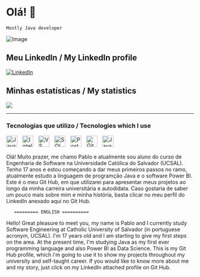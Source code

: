 # Olá! 👋

`Mostly Java developer`

![Image](https://github.com/user-attachments/assets/ef442729-718b-4fcd-ac34-539a3e8e09db)

## Meu LinkedIn / My LinkedIn profile

[![LinkedIn](https://img.shields.io/badge/LinkedIn-0077B5?style=for-the-badge&logo=linkedin&logoColor=white)](https://www.linkedin.com/in/%20pablofranca2007)

## Minhas estatísticas / My statistics

![](http://github-profile-summary-cards.vercel.app/api/cards/stats?username=pablofranca19&theme=nord_dark)

---

### Tecnologias que utilizo / Tecnologies which I use

 <img 
        align= "left"
        alt="Java"
        title="Java"
        width="30px"
        style= "padding-right: 10px;"
        src="https://cdn.jsdelivr.net/gh/devicons/devicon@latest/icons/java/java-plain.svg" />
                 
<img
        align= "left"
        alt="IntelliJ"
        title="IntelliJ"
        width="30px"
        style= "padding-right: 10px;"
    src="https://cdn.jsdelivr.net/gh/devicons/devicon@latest/icons/intellij/intellij-original.svg" />


<img 
    align= "left"
        alt="VS Code"
        title="VS Code"
        width="30px"
        style= "padding-right: 10px;"
    src="https://cdn.jsdelivr.net/gh/devicons/devicon@latest/icons/vscode/vscode-original.svg" /> 


<img 
    align= "left"
    alt="SQL Server"
    title="SQL Server"
    width="30px"
    style= "padding-right: 10px;"
    src="https://cdn.jsdelivr.net/gh/devicons/devicon@latest/icons/microsoftsqlserver/microsoftsqlserver-plain.svg" />
          


<img 
    align= "left"
    alt="PostgreSQL"
    title="PostgreSQL"
    width="30px"
    style= "padding-right: 10px;"
src="https://cdn.jsdelivr.net/gh/devicons/devicon@latest/icons/postgresql/postgresql-plain.svg" />


<img 
    align= "left"
    alt="Git"
    title="Git"
    width="30px"
    style= "padding-right: 10px;"
src="https://cdn.jsdelivr.net/gh/devicons/devicon@latest/icons/git/git-original.svg" />


<img    
    align= "left"
    alt="Javascript"
    title="Javascript"
    width="30px"
    style= "padding-right: 10px;"
src="https://cdn.jsdelivr.net/gh/devicons/devicon@latest/icons/javascript/javascript-plain.svg" />
          
          
<br>
<br>

Olá! Muito prazer, me chamo Pablo e atualmente sou aluno do curso de Engenharia de Software na Universidade Católica do Salvador (UCSAL).
Tenho 17 anos e estou começando a dar meus primeiros passos no ramo, atualmente estudo a linguagem de programção Java e o software Power BI.
Este é o meu Git Hub, em que utilizarei para apresentar meus projetos ao longo da minha carreira universitária e autodidata.
Caso gostaria de saber um pouco mais sobre mim e minha história, basta clicar no meu perfil do LinkedIn anexado aqui no Git Hub.

       ========= ENGLISH ==========
Hello! Great pleasure to meet you, my name is Pablo and I currently study Software Engineering at Catholic University of Salvador (in portuguese acronym, UCSAL).
I'm 17 years old and I am starting to give my first steps on the area. At the present time, I'm studying Java as my first ever programming language and also Power BI as Data Science.
This is my Git Hub profile, which i'm going to use it to show my projects throughout my university and self-taught career.
If you would like to know more about me and my story, just click on my LinkedIn attached profile on Git Hub.

<!---
pablofranca19/pablofranca19 is a ✨ special ✨ repository because its `README.md` (this file) appears on your GitHub profile.
You can click the Preview link to take a look at your changes.
--->
